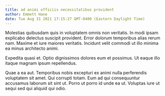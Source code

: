 ```yaml
---
title: ad animi officiis necessitatibus provident
author: Emmett Hane
date: Tue Aug 31 2021 17:15:27 GMT-0400 (Eastern Daylight Time)
---
```

Molestias quibusdam quis in voluptatem omnis non veritatis. In modi ipsam explicabo delectus suscipit provident. Error dolorum temporibus alias rerum nam. Maxime et iure maiores veritatis. Incidunt velit commodi ut illo minima ea minus architecto animi.

 Expedita quasi et. Optio dignissimos dolores eum et possimus. Ut eaque illo itaque magnam ipsum repellendus.

 Quae a ea aut. Temporibus nobis excepturi ex animi nulla perferendis voluptatem sit amet. Qui corrupti totam. Eum ad qui consequuntur accusamus laborum sit sint ut. Porro ut porro id unde ea ut. Voluptas iure ut sequi sed qui aliquid qui odio.